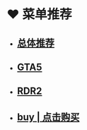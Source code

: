 # ♥ 菜单推荐

* ## [总体推荐](mod/tuijian.md)
* ## [GTA5](mod/gta5/README.md)
    
* ## [RDR2](mod/rdr2/README.md)
   
* ## [buy | 点击购买](https://xhaocherry.xyz/)